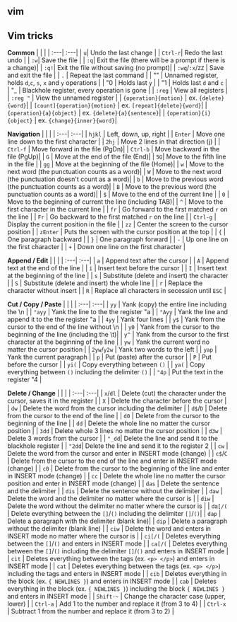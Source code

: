 ## vim

## Vim tricks

**Common**
| | |
| :---| :---|
| `u`| Undo the last change |
| `Ctrl-r`| Redo the last undo |
| `:w`| Save the file |
| `:q`| Exit the file (there will be a prompt if there is a change)|
| `:q!`| Exit the file without saving (no prompt)|
| `:wq`/`:x`/`ZZ` | Save and exit the file |
| `.`  | Repeat the last command |
| "" | Unnamed register, holds `d`,`c`, `s`, `x` and `y` operations |
| "0 | Holds last `y` |
| "1 | Holds last `d` and `c` |
| "_ | Blackhole register, every operation is gone |
| `:reg` | View all registers |
| `:reg "` | View the unnamed register |
| `{operation}{motion}` | ex. `{delete}{word}`|
| `[count]{operation}{motion}` | ex. `[repeat]{delete}{word}`|
| `{operation}{a}{object}` | ex. `{delete}{a}{sentence}`|
| `{operation}{i}{object}` | ex. `{change}{inner}{word}`|

**Navigation**
| | |
| :---| :---|
| `hjkl` | Left, down, up, right |
| `Enter` | Move one line down to the first character |
| `2hj` | Move 2 lines in that direction (j) |
| `Ctrl-f` | Move forward in the file (PgDn)|
| `Ctrl-b` | Move backward in the file (PgUp)|
| `G` | Move at the end of the file (End)|
| `5G`| Move to the fifth line in the file |
| `gg` | Move at the beginning of the file (Home)|
| `w` | Move to the next word (the punctuation counts as a word)|
| `W` | Move to the next word (the punctuation doesn't count as a word)|
| `b` | Move to the previous word (the punctuation counts as a word)|
| `B` | Move to the previous word (the punctuation counts as a word)|
| `$` | Move to the end of the current line |
| `0` | Move to the beginning of current the line (including TAB)|
| `^` | Move to the first character in the current line |
| `fr` | Go forward to the first matched `r` on the line |
| `Fr` | Go backward to the first matched `r` on the line |
| `Ctrl-g` | Display the current position in the file |
| `zz` | Center the screen to the cursor position |
| `zEnter` | Puts the screen with the cursor position at the top |
| `{` | One paragraph backward |
| `}` | One paragraph forward |
| `-` | Up one line on the first character |
| `+` | Down one line on the first character |

**Append / Edit**
| | |
| :---| :---|
| `a` | Append text after the cursor |
| `A` | Append text at the end of the line |
| `i` | Insert text before the cursor |
| `I` | Insert text at the beginning of the line |
| `s` | Substitute (delete and insert) the character |
| `S` | Substitute (delete and insert) the whole line |
| `r` | Replace the character without insert |
| `R` | Replace all characters in secession until `ESC` |

**Cut / Copy / Paste**
| | |
| :---| :---|
| `yy` | Yank (copy) the entire line including the \n |
| `"ayy` | Yank the line to the the register "a |
| `"Ayy` | Yank the line and append it to the the register "a |
| `4yy` | Yank four lines |
| `y$` | Yank from the cursor to the end of the line without \n |
| `y0` | Yank from the cursor to the beginning of the line (including the \t)|
| `y^` | Yank from the cursor to the first character at the beginning of the line |
| `yw` | Yank the current word no matter the cursor position |
| `2yw`/`y2w` | Yank two words to the left |
| `yap` | Yank the current paragraph |
| `p` | Put (paste) after the cursor |
| `P` | Put before the cursor |
| `yi(` | Copy everything between `()` |
| `ya(` | Copy everything between `()` including the delimiter `()` |
| `"4p` | Put the text in the register "4 | 

**Delete / Change**
| | |
| :---| :---|
| `x`/`dl` | Delete (cut) the character under the cursor, saves it in the register |
| `X` | Delete the character before the cursor |
| `dw` | Delete the word from the cursor including the delimiter |
| `d$`/`D` | Delete from the cursor to the end of the line |
| `d0` | Delete from the cursor to the beginning of the line |
| `dd` | Delete the whole line no matter the cursor position |
| `3dd` | Delete whole 3 lines no matter the cursor position |
| `d3w` | Delete 3 words from the cursor |
| `"_dd`| Delete the line and send it to the blackhole register |
| `"2dd`| Delete the line and send it to the register 2 |
| `cw` | Delete the word from the cursor and enter in INSERT mode (change) |
| `c$`/`C` | Delete from the cursor to the end of the line and enter in INSERT mode (change) |
| `c0` | Delete from the cursor to the beginning of the line and enter in INSERT mode (change) |
| `cc` | Delete the whole line no matter the cursor position and enter in INSERT mode (change) |
| `das` | Delete the sentence and the delimiter |
| `dis` | Delete the sentence without the delimiter |
| `daw` | Delete the word and the delimiter no matter where the cursor is |
| `diw` | Delete the word without the delimiter no matter where the cursor is |
| `da[/(` | Delete everything between the `[]`/`()` including the delimiter `[]`/`()`|
| `dap` | Delete a paragraph with the delimiter (blank line)|
| `dip` | Delete a paragraph without the delimiter (blank line) |
| `ciw` | Delete the word and enters in INSERT mode no matter where the cursor is |
| `ci[/(` | Deletes everything between the `[]`/`()` and enters in INSERT mode |
| `ca[/(` | Deletes everything between the `[]`/`()` including the delimiter `[]`/`()` and enters in INSERT mode |
| `cit` | Deletes everything between the tags (ex. `<p> </p>`) and enters in INSERT mode |
| `cat` | Deletes everything between the tags (ex. `<p> </p>`) including the tags and enters in INSERT mode |
| `cib` | Deletes everything in the block (ex. `{ NEWLINES }`) and enters in INSERT mode |
| `cab` | Deletes everything in the block (ex. `{ NEWLINES }`) including the block `{ NEWLINES }` and enters in INSERT mode |
| `Shift-~` | Change the character case (upper, lower) |
| `Ctrl-a` | Add 1 to the number and replace it (from 3 to 4) |
| `Ctrl-x` | Subtract 1 from the number and replace it (from 3 to 2) |